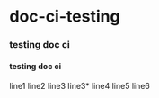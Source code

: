 # doc-ci-testing
### testing doc ci
#### testing doc ci

line1 
line2
line3
line3*
line4
line5
line6
